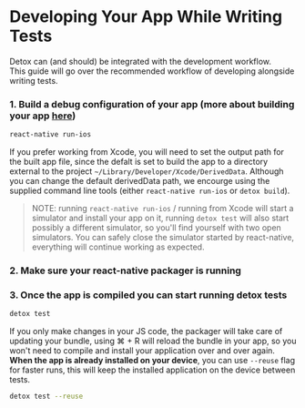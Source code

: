 # Developing Your App While Writing Tests

Detox can (and should) be integrated with the development workflow.<br>
This guide will go over the recommended workflow of developing alongside writing tests.

### 1. Build a debug configuration of your app (more about building your app [here](/docs/APIRef.Configuration.md#build-configuration))

```sh
react-native run-ios
```

If you prefer working from Xcode, you will need to set the output path for the built app file, since the defalt is set to build the app to a directory external to the project `~/Library/Developer/Xcode/DerivedData`. Although you can change the default derivedData path, we encourge using the supplied command line tools (either `react-native run-ios` or `detox build`).

  
>NOTE: running `react-native run-ios` / running from Xcode will start a simulator and install your app on it, running `detox test` will also start possibly a different simulator, so you'll find yourself with two open simulators. You can safely close the simulator started by react-native, everything will continue working as expected.

### 2. Make sure your react-native packager is running

### 3. Once the app is compiled you can start running detox tests

```sh
detox test
```

If you only make changes in your JS code, the packager will take care of updating your bundle, using ⌘ + R will reload the bundle in your app, so you won't need to compile and install your application over and over again. **When the app is already installed on your device**, you can use `--reuse` flag for faster runs, this will keep the installed application on the device between tests.

```sh
detox test --reuse
```


